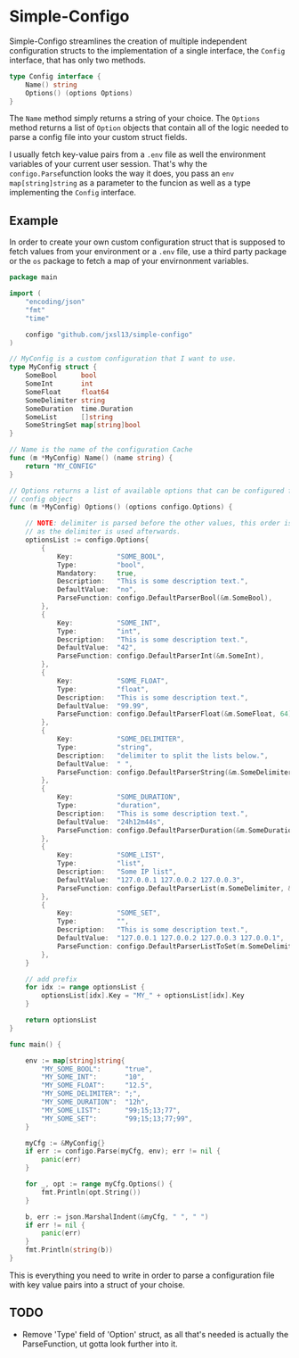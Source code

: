 # Simple-Configo

Simple-Configo streamlines the creation of multiple independent configuration structs to the implementation of a single interface, the `Config` interface, that has only two methods.

```go
type Config interface {
    Name() string
    Options() (options Options)
}
```

The `Name` method simply returns a string of your choice.
The `Options` method returns a list of `Option` objects that contain all of the logic needed to parse a config file into your custom struct fields.

I usually fetch key-value pairs from a `.env` file as well the environment variables of your current user session.
That's why the `configo.Parse`function looks the way it does, you pass an `env map[string]string` as a parameter to the funcion as well as a type implementing the `Config` interface.

## Example

In order to create your own custom configuration struct that is supposed to fetch values from your environment or a `.env` file, use a third party package or the `os` package to fetch a map of your envirnonment variables.

```go
package main

import (
    "encoding/json"
    "fmt"
    "time"

    configo "github.com/jxsl13/simple-configo"
)

// MyConfig is a custom configuration that I want to use.
type MyConfig struct {
    SomeBool      bool
    SomeInt       int
    SomeFloat     float64
    SomeDelimiter string
    SomeDuration  time.Duration
    SomeList      []string
    SomeStringSet map[string]bool
}

// Name is the name of the configuration Cache
func (m *MyConfig) Name() (name string) {
    return "MY_CONFIG"
}

// Options returns a list of available options that can be configured for this
// config object
func (m *MyConfig) Options() (options configo.Options) {

    // NOTE: delimiter is parsed before the other values, this order is important,
    // as the delimiter is used afterwards.
    optionsList := configo.Options{
        {
            Key:           "SOME_BOOL",
            Type:          "bool",
            Mandatory:     true,
            Description:   "This is some description text.",
            DefaultValue:  "no",
            ParseFunction: configo.DefaultParserBool(&m.SomeBool),
        },
        {
            Key:           "SOME_INT",
            Type:          "int",
            Description:   "This is some description text.",
            DefaultValue:  "42",
            ParseFunction: configo.DefaultParserInt(&m.SomeInt),
        },
        {
            Key:           "SOME_FLOAT",
            Type:          "float",
            Description:   "This is some description text.",
            DefaultValue:  "99.99",
            ParseFunction: configo.DefaultParserFloat(&m.SomeFloat, 64),
        },
        {
            Key:           "SOME_DELIMITER",
            Type:          "string",
            Description:   "delimiter to split the lists below.",
            DefaultValue:  " ",
            ParseFunction: configo.DefaultParserString(&m.SomeDelimiter),
        },
        {
            Key:           "SOME_DURATION",
            Type:          "duration",
            Description:   "This is some description text.",
            DefaultValue:  "24h12m44s",
            ParseFunction: configo.DefaultParserDuration(&m.SomeDuration),
        },
        {
            Key:           "SOME_LIST",
            Type:          "list",
            Description:   "Some IP list",
            DefaultValue:  "127.0.0.1 127.0.0.2 127.0.0.3",
            ParseFunction: configo.DefaultParserList(m.SomeDelimiter, &m.SomeList),
        },
        {
            Key:           "SOME_SET",
            Type:          "",
            Description:   "This is some description text.",
            DefaultValue:  "127.0.0.1 127.0.0.2 127.0.0.3 127.0.0.1",
            ParseFunction: configo.DefaultParserListToSet(m.SomeDelimiter, &m.SomeStringSet),
        },
    }

    // add prefix
    for idx := range optionsList {
        optionsList[idx].Key = "MY_" + optionsList[idx].Key
    }

    return optionsList
}

func main() {

    env := map[string]string{
        "MY_SOME_BOOL":      "true",
        "MY_SOME_INT":       "10",
        "MY_SOME_FLOAT":     "12.5",
        "MY_SOME_DELIMITER": ";",
        "MY_SOME_DURATION":  "12h",
        "MY_SOME_LIST":      "99;15;13;77",
        "MY_SOME_SET":       "99;15;13;77;99",
    }

    myCfg := &MyConfig{}
    if err := configo.Parse(myCfg, env); err != nil {
        panic(err)
    }

    for _, opt := range myCfg.Options() {
        fmt.Println(opt.String())
    }

    b, err := json.MarshalIndent(&myCfg, " ", " ")
    if err != nil {
        panic(err)
    }
    fmt.Println(string(b))
}
```

This is everything you need to write in order to parse a configuration file with key value pairs into a struct of your choise.

## TODO

- Remove 'Type' field of 'Option' struct, as all that's needed is actually the ParseFunction, ut gotta look further into it.
